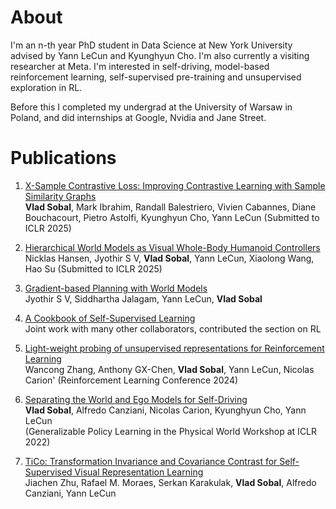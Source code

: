 # About
I'm an n-th year PhD student in Data Science at New York University advised by Yann LeCun and Kyunghyun Cho. 
I'm also currently a visiting researcher at Meta.
I'm interested in self-driving, model-based reinforcement learning, self-supervised pre-training and unsupervised exploration in RL.

Before this I completed my undergrad at the University of Warsaw in Poland,
and did internships at Google, Nvidia and Jane Street.

# Publications
1. [X-Sample Contrastive Loss: Improving Contrastive Learning with Sample Similarity Graphs](https://arxiv.org/pdf/2407.18134)\
    **Vlad Sobal**, Mark Ibrahim, Randall Balestriero, Vivien Cabannes, Diane Bouchacourt, Pietro Astolfi, Kyunghyun Cho, Yann LeCun
   (Submitted to ICLR 2025)

3. [Hierarchical World Models as Visual Whole-Body Humanoid Controllers](https://arxiv.org/pdf/2405.18418)\
    Nicklas Hansen, Jyothir S V, **Vlad Sobal**, Yann LeCun, Xiaolong Wang, Hao Su
   (Submitted to ICLR 2025)

5. [Gradient-based Planning with World Models](https://arxiv.org/pdf/2312.17227)\
    Jyothir S V, Siddhartha Jalagam, Yann LeCun, **Vlad Sobal**

6. [A Cookbook of Self-Supervised Learning](https://arxiv.org/abs/2304.12210)\
    Joint work with many other collaborators, contributed the section on RL
   
7. [Light-weight probing of unsupervised representations for Reinforcement Learning](https://arxiv.org/abs/2208.12345)\
   Wancong Zhang, Anthony GX-Chen, **Vlad Sobal**, Yann LeCun, Nicolas Carion'
   (Reinforcement Learning Conference 2024)

5. [Separating the World and Ego Models for Self-Driving](https://arxiv.org/abs/2204.07184)\
   **Vlad Sobal**, Alfredo Canziani, Nicolas Carion, Kyunghyun Cho, Yann LeCun\
   (Generalizable Policy Learning in the Physical World Workshop at ICLR 2022)
   
6. [TiCo: Transformation Invariance and Covariance Contrast for Self-Supervised Visual Representation Learning](https://arxiv.org/abs/2206.10698)\
   Jiachen Zhu, Rafael M. Moraes, Serkan Karakulak, **Vlad Sobal**, Alfredo Canziani, Yann LeCun
